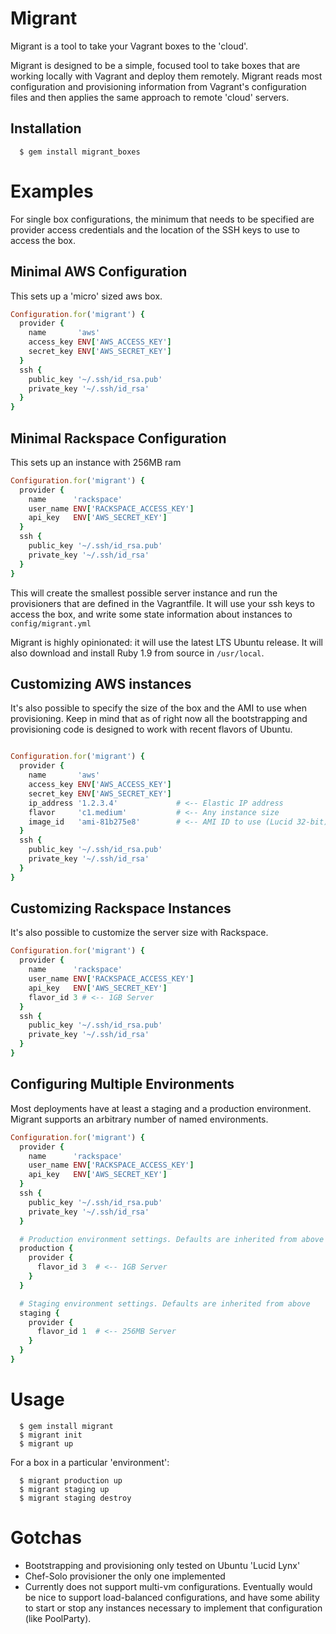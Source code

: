 Migrant
=======

Migrant is a tool to take your Vagrant boxes to the 'cloud'.

Migrant is designed to be a simple, focused tool to take boxes that are
working locally with Vagrant and deploy them remotely. Migrant reads
most configuration and provisioning information from Vagrant's 
configuration files and then applies the same approach to remote 'cloud'
servers.

Installation
------------

```
  $ gem install migrant_boxes
```

Examples
========

For single box configurations, the minimum that needs to be specified
are provider access credentials and the location of the SSH keys to use
to access the box.

Minimal AWS Configuration
-------------------------

This sets up a 'micro' sized aws box.

```ruby
Configuration.for('migrant') {
  provider {
    name       'aws'
    access_key ENV['AWS_ACCESS_KEY']
    secret_key ENV['AWS_SECRET_KEY']
  }
  ssh {
    public_key '~/.ssh/id_rsa.pub'
    private_key '~/.ssh/id_rsa'
  }
}
```

Minimal Rackspace Configuration
-------------------------------

This sets up an instance with 256MB ram

```ruby
Configuration.for('migrant') {
  provider {
    name      'rackspace'
    user_name ENV['RACKSPACE_ACCESS_KEY']
    api_key   ENV['AWS_SECRET_KEY']
  }
  ssh {
    public_key '~/.ssh/id_rsa.pub'
    private_key '~/.ssh/id_rsa'
  }
}
```

This will create the smallest possible server instance and run the provisioners
that are defined in the Vagrantfile.  It will use your ssh keys to
access the box, and write some state information about instances to 
`config/migrant.yml`

Migrant is highly opinionated: it will use the latest LTS Ubuntu
release. It will also download and install Ruby 1.9 from source in
`/usr/local`.

Customizing AWS instances
-------------------------

It's also possible to specify the size of the box and the AMI to use
when provisioning. Keep in mind that as of right now all the
bootstrapping and provisioning code is designed to work with recent
flavors of Ubuntu.

```ruby

Configuration.for('migrant') {
  provider {
    name       'aws'
    access_key ENV['AWS_ACCESS_KEY']
    secret_key ENV['AWS_SECRET_KEY']
    ip_address '1.2.3.4'             # <-- Elastic IP address
    flavor     'c1.medium'           # <-- Any instance size
    image_id   'ami-81b275e8'        # <-- AMI ID to use (Lucid 32-bit)
  }
  ssh {
    public_key '~/.ssh/id_rsa.pub'
    private_key '~/.ssh/id_rsa'
  }
}
```
Customizing Rackspace Instances
-------------------------------

It's also possible to customize the server size with Rackspace.

```ruby
Configuration.for('migrant') {
  provider {
    name      'rackspace'
    user_name ENV['RACKSPACE_ACCESS_KEY']
    api_key   ENV['AWS_SECRET_KEY']
    flavor_id 3 # <-- 1GB Server
  }
  ssh {
    public_key '~/.ssh/id_rsa.pub'
    private_key '~/.ssh/id_rsa'
  }
}
```

Configuring Multiple Environments
---------------------------------

Most deployments have at least a staging and a production environment.
Migrant supports an arbitrary number of named environments.

```ruby
Configuration.for('migrant') {
  provider {
    name      'rackspace'
    user_name ENV['RACKSPACE_ACCESS_KEY']
    api_key   ENV['AWS_SECRET_KEY']
  }
  ssh {
    public_key '~/.ssh/id_rsa.pub'
    private_key '~/.ssh/id_rsa'
  }

  # Production environment settings. Defaults are inherited from above
  production {
    provider {
      flavor_id 3  # <-- 1GB Server
    }
  }

  # Staging environment settings. Defaults are inherited from above
  staging {
    provider {
      flavor_id 1  # <-- 256MB Server
    }
  }
}
```

Usage
=====
```
  $ gem install migrant
  $ migrant init
  $ migrant up
```

For a box in a particular 'environment':

```
  $ migrant production up
  $ migrant staging up
  $ migrant staging destroy
```

Gotchas
=======

* Bootstrapping and provisioning only tested on Ubuntu 'Lucid Lynx'
* Chef-Solo provisioner the only one implemented
* Currently does not support multi-vm configurations. Eventually would
  be nice to support load-balanced configurations, and have some ability
  to start or stop any instances necessary to implement that
  configuration (like PoolParty).
